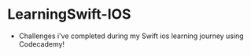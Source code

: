 # LearningSwift-IOS

- Challenges i've completed during my Swift ios learning journey using Codecademy!
